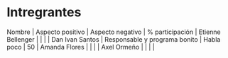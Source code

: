 # Intregrantes

Nombre              |   Aspecto positivo            |   Aspecto negativo    |   % participación     |
Etienne Bellenger   |                               |                       |                       |
Dan Ivan Santos     | Responsable y programa bonito |  Habla poco           |           50          |
Amanda Flores       |                               |                       |                       |
Axel Ormeño         |                               |                       |                       |

